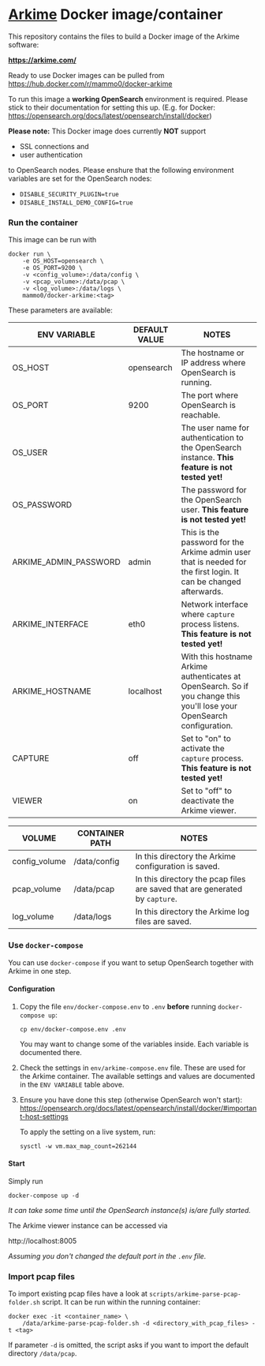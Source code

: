 # [Arkime](https://github.com/arkime/arkime) Docker image/container

This repository contains the files to build a Docker image of the Arkime software:

**https://arkime.com/**

Ready to use Docker images can be pulled from https://hub.docker.com/r/mammo0/docker-arkime

To run this image a **working OpenSearch** environment is required. Please stick to their documentation for setting this up. (E.g. for Docker: https://opensearch.org/docs/latest/opensearch/install/docker)

**Please note:** This Docker image does currently **NOT** support
- SSL connections and
- user authentication

to OpenSearch nodes. Please enshure that the following environment variables are set for the OpenSearch nodes:
- `DISABLE_SECURITY_PLUGIN=true`
- `DISABLE_INSTALL_DEMO_CONFIG=true`



### Run the container
This image can be run with

```shell
docker run \
    -e OS_HOST=opensearch \
    -e OS_PORT=9200 \
    -v <config_volume>:/data/config \
    -v <pcap_volume>:/data/pcap \
    -v <log_volume>:/data/logs \
    mammo0/docker-arkime:<tag>
```

These parameters are available:


| ENV VARIABLE | DEFAULT VALUE |  NOTES |
| - | - | - |
| OS_HOST | opensearch | The hostname or IP address where OpenSearch is running.  |
| OS_PORT | 9200 | The port where OpenSearch is reachable. |
| OS_USER | | The user name for authentication to the OpenSearch instance. **This feature is not tested yet!** |
| OS_PASSWORD | | The password for the OpenSearch user. **This feature is not tested yet!** |
| ARKIME_ADMIN_PASSWORD | admin | This is the password for the Arkime admin user that is needed for the first login. It can be changed afterwards. |
| ARKIME_INTERFACE | eth0 | Network interface where `capture` process listens. **This feature is not tested yet!** |
| ARKIME_HOSTNAME | localhost | With this hostname Arkime authenticates at OpenSearch. So if you change this you'll lose your OpenSearch configuration. |
| CAPTURE | off | Set to "on" to activate the `capture` process. **This feature is not tested yet!** |
| VIEWER | on | Set to "off" to deactivate the Arkime viewer. |

| VOLUME | CONTAINER PATH | NOTES |
| - | - | - |
| config_volume | /data/config | In this directory the Arkime configuration is saved. |
| pcap_volume | /data/pcap | In this directory the pcap files are saved that are generated by `capture`. |
| log_volume | /data/logs | In this directory the Arkime log files are saved. |



### Use `docker-compose`
You can use `docker-compose` if you want to setup OpenSearch together with Arkime in one step.

#### Configuration
1. Copy the file `env/docker-compose.env` to `.env` **before** running `docker-compose up`:
    ```shell
    cp env/docker-compose.env .env
    ```
    You may want to change some of the variables inside. Each variable is documented there.

2. Check the settings in `env/arkime-compose.env` file. These are used for the Arkime container. The available settings and values are documented in the `ENV VARIABLE` table above.

3. Ensure you have done this step (otherwise OpenSearch won't start): https://opensearch.org/docs/latest/opensearch/install/docker/#important-host-settings

    To apply the setting on a live system, run:
    ```shell
    sysctl -w vm.max_map_count=262144
    ```

#### Start
Simply run
```shell
docker-compose up -d
```
*It can take some time until the OpenSearch instance(s) is/are fully started.*

The Arkime viewer instance can be accessed via

http://localhost:8005

*Assuming you don't changed the default port in the `.env` file.*


### Import pcap files
To import existing pcap files have a look at `scripts/arkime-parse-pcap-folder.sh` script. It can be run within the running container:

```shell
docker exec -it <container_name> \
    /data/arkime-parse-pcap-folder.sh -d <directory_with_pcap_files> -t <tag>
```

If parameter `-d` is omitted, the script asks if you want to import the default directory `/data/pcap`.
